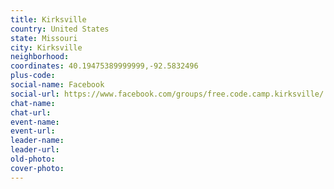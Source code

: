 ```yaml
---
title: Kirksville
country: United States
state: Missouri
city: Kirksville
neighborhood: 
coordinates: 40.19475389999999,-92.5832496
plus-code:
social-name: Facebook
social-url: https://www.facebook.com/groups/free.code.camp.kirksville/
chat-name:
chat-url:
event-name:
event-url:
leader-name:
leader-url:
old-photo: 
cover-photo:
---
```

